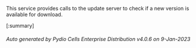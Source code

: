 






This service provides calls to the update server to check if a new version is available for download.

[:summary]

###### Auto generated by Pydio Cells Enterprise Distribution v4.0.6 on 9-Jan-2023
